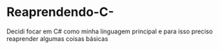 # Reaprendendo-C-
Decidi focar em C# como minha linguagem principal e para isso preciso reaprender algumas coisas básicas
